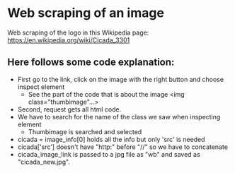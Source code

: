 # Web scraping of an image

Web scraping of the logo in this Wikipedia page: https://en.wikipedia.org/wiki/Cicada_3301

## Here follows some code explanation:

- First go to the link, click on the image with the right button and choose inspect element
  - See the part of the code that is about the image <img class="thumbimage"...>
- Second, request gets all html code.
- We have to search for the name of the class we saw when inspecting element
  - Thumbimage is searched and selected
- cicada = image_info[0] holds all the info but only 'src' is needed
- cicada['src'] doesn't have "http:" before "//" so we have to concatenate
- cicada_image_link is passed to a jpg file as "wb" and saved as "cicada_new.jpg".
